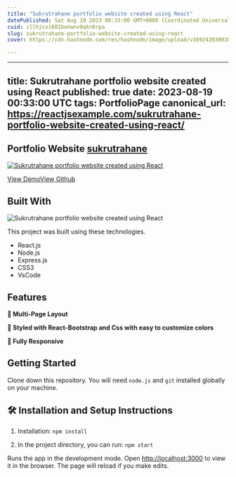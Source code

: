 ```yaml
---
title: "Sukrutrahane portfolio website created using React"
datePublished: Sat Aug 19 2023 00:33:00 GMT+0000 (Coordinated Universal Time)
cuid: cllhjcvi602bonwnv0qkn0rpa
slug: sukrutrahane-portfolio-website-created-using-react
cover: https://cdn.hashnode.com/res/hashnode/image/upload/v1692420309309/60dc6108-0482-45fe-bcfb-38a8722f7d31.png

---
```


---
title: Sukrutrahane portfolio website created using React
published: true
date: 2023-08-19 00:33:00 UTC
tags: PortfolioPage
canonical_url: https://reactjsexample.com/sukrutrahane-portfolio-website-created-using-react/
---

## Portfolio Website [sukrutrahane](https://sukrutrahane.netlify.app/)

[![Sukrutrahane portfolio website created using React](https://cdn.hashnode.com/res/hashnode/image/upload/v1692420309309/60dc6108-0482-45fe-bcfb-38a8722f7d31.png)](https://github.com/sukrutrahane/Sukrut-Portfolio/blob/main/Images/interface.png)

[View Demo](https://sukrutrahane.netlify.app/)[View Github](https://github.com/sukrutrahane/Sukrut-Portfolio?ref=reactjsexample.com)

## Built With
 ![Sukrutrahane portfolio website created using React](https://cdn.hashnode.com/res/hashnode/image/upload/v1692420310629/b54169ea-ca93-4037-accc-d66cd7314830.jpeg)

This project was built using these technologies.

- React.js
- Node.js
- Express.js
- CSS3
- VsCode

## Features

**📖 Multi-Page Layout**

**🎨 Styled with React-Bootstrap and Css with easy to customize colors**

**📱 Fully Responsive**

## Getting Started

Clone down this repository. You will need `node.js` and `git` installed globally on your machine.

## 🛠 Installation and Setup Instructions

1. Installation: `npm install`

2. In the project directory, you can run: `npm start`

Runs the app in the development mode. Open [http://localhost:3000](http://localhost:3000) to view it in the browser. The page will reload if you make edits.